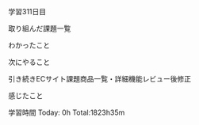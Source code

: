 学習311日目

取り組んだ課題一覧

わかったこと


次にやること

引き続きECサイト課題商品一覧・詳細機能レビュー後修正

感じたこと

学習時間 Today: 0h Total:1823h35m
